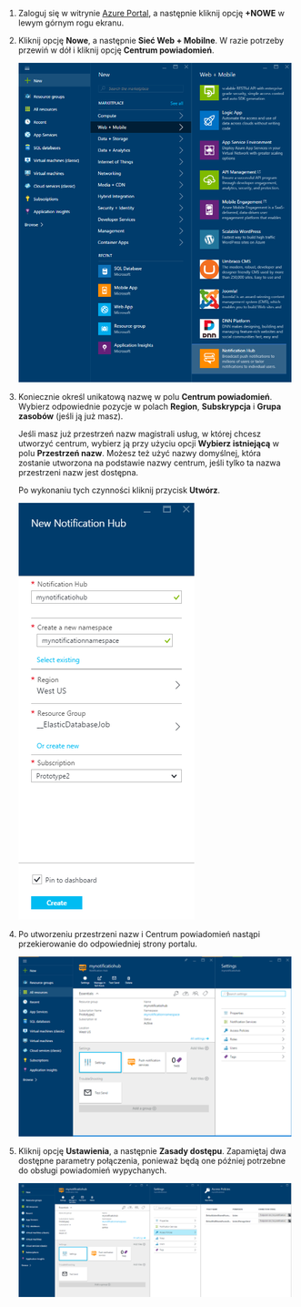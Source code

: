 

1. Zaloguj się w witrynie [Azure Portal](https://portal.azure.com), a następnie kliknij opcję **+NOWE** w lewym górnym rogu ekranu.
2. Kliknij opcję **Nowe**, a następnie **Sieć Web + Mobilne**. W razie potrzeby przewiń w dół i kliknij opcję **Centrum powiadomień**.
   
      ![Azure Portal — tworzenie centrów powiadomień](./media/notification-hubs-portal-create-new-hub/notification-hubs-azure-portal-create.png)
      
3. Koniecznie określ unikatową nazwę w polu **Centrum powiadomień**. Wybierz odpowiednie pozycje w polach **Region**, **Subskrypcja** i **Grupa zasobów** (jeśli ją już masz). 
   
    Jeśli masz już przestrzeń nazw magistrali usług, w której chcesz utworzyć centrum, wybierz ją przy użyciu opcji **Wybierz istniejącą** w polu **Przestrzeń nazw**.  Możesz też użyć nazwy domyślnej, która zostanie utworzona na podstawie nazwy centrum, jeśli tylko ta nazwa przestrzeni nazw jest dostępna. 
   
    Po wykonaniu tych czynności kliknij przycisk **Utwórz**.
   
      ![Azure Portal — ustawianie właściwości Centrum powiadomień](./media/notification-hubs-portal-create-new-hub/notification-hubs-azure-portal-settings.png)
4. Po utworzeniu przestrzeni nazw i Centrum powiadomień nastąpi przekierowanie do odpowiedniej strony portalu. 
   
      ![Azure Portal — strona portalu Centrum powiadomień](./media/notification-hubs-portal-create-new-hub/notification-hubs-azure-portal-page.png)
5. Kliknij opcję **Ustawienia**, a następnie **Zasady dostępu**. Zapamiętaj dwa dostępne parametry połączenia, ponieważ będą one później potrzebne do obsługi powiadomień wypychanych.
   
      ![Azure Portal — parametry połączenia Centrum powiadomień](./media/notification-hubs-portal-create-new-hub/notification-hubs-connection-strings-portal.png)



<!--HONumber=Jan17_HO1-->


